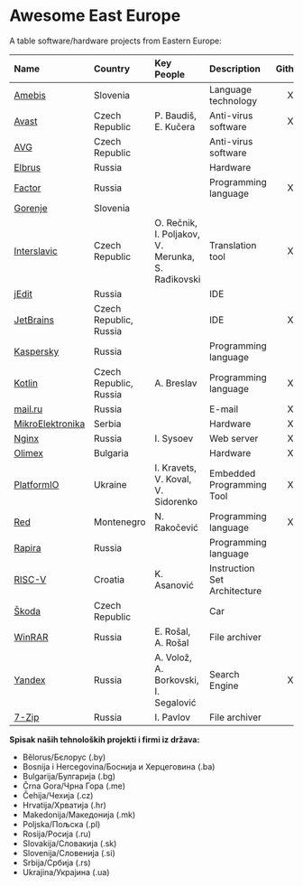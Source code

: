 # Awesome East Europe

A table software/hardware projects from Eastern Europe:


| Name                                                      | Country                  | Key People                                        | Description                  | Github  |
| :-------------------------------------------------------- | :----------------------- | :------------------------------------------------ | :--------------------------- | :-----: |
| [Amebis](https://github.com/amebis)                       | Slovenia                 |                                                   | Language technology          | X       |
| [Avast](https://github.com/avast)                         | Czech Republic           | P. Baudiš, E. Kučera                              | Anti-virus software          | X       |
| [AVG](https://github.com/search?q=avg)                    | Czech Republic           |                                                   | Anti-virus software          |         |
| [Elbrus](https://github.com/search?q=elbrus)              | Russia                   |                                                   | Hardware                     |         |
| [Factor](https://github.com/factor)                       | Russia                   |                                                   | Programming language         | X       |
| [Gorenje](https://github.com/search?q=gorenje)            | Slovenia                 |                                                   |                              |         |
| [Interslavic](https://github.com/scherebedov/interslavic) | Czech Republic           | O. Rečnik, I. Poljakov, V. Merunka, S. Rađikovski | Translation tool             | X       |
| [jEdit](https://github.com/search?q=jedit)                | Russia                   |                                                   | IDE                          |         |
| [JetBrains](https://github.com/JetBrains)                 | Czech Republic, Russia   |                                                   | IDE                          | X       |
| [Kaspersky](https://github.com/search?q=kaspersky)        | Russia                   |                                                   | Programming language         |         |
| [Kotlin](https://github.com/kotlin)                       | Czech Republic, Russia   | A. Breslav                                        | Programming language         | X       |
| [mail.ru](https://github.com/mailru)                      | Russia                   |                                                   | E-mail                       | X       |
| [MikroElektronika](https://github.com/mikroelektronika)   | Serbia                   |                                                   | Hardware                     | X       |
| [Nginx](https://github.com/nginx)                         | Russia                   | I. Sysoev                                         | Web server                   | X       |
| [Olimex](https://github.com/olimex)                       | Bulgaria                 |                                                   | Hardware                     | X       |
| [PlatformIO](https://github.com/platformio)               | Ukraine                  | I. Kravets, V. Koval, V. Sidorenko                | Embedded Programming Tool    | X       |
| [Red](https://github.com/red)                             | Montenegro               | N. Rakočević                                      | Programming language         | X       |
| [Rapira](https://github.com/search?q=rapira)              | Russia                   |                                                   | Programming language         |         |
| [RISC-V](https://en.wikipedia.org/wiki/RISC-V)            | Croatia                  | K. Asanović                                       | Instruction Set Architecture |         |
| [Škoda](https://github.com/search?q=skoda)                | Czech Republic           |                                                   | Car                          |         |
| [WinRAR](https://github.com/search?q=winrar)              | Russia                   | E. Rošal, A. Rošal                                | File archiver                |         |
| [Yandex](https://github.com/yandex)                       | Russia                   | A. Volož, A. Borkovski, I. Segalović             | Search Engine                | X       |
| [7-Zip](https://github.com/search?q=7z)                   | Russia                   | I. Pavlov                                         | File archiver                |         |


**Spisak naših tehnoloških projekti i firmi iz država:**
- Bělorus/Бєлорус (.by)
- Bosnija i Hercegovina/Боснија и Херцеговина (.ba)
- Bulgarija/Булгарија (.bg)
- Črna Gora/Чрна Гора (.me)
- Čehija/Чехија (.cz)
- Hrvatija/Хрватија (.hr)
- Makedonija/Македонија (.mk)
- Poljska/Пољска (.pl)
- Rosija/Росија (.ru)
- Slovakija/Словакија (.sk)
- Slovenija/Словенија (.si)
- Srbija/Србија (.rs)
- Ukrajina/Украјина (.ua)
